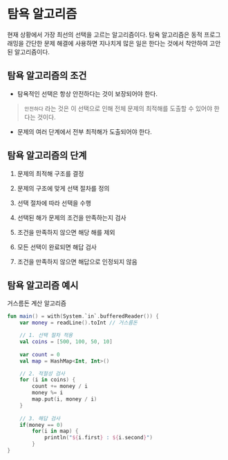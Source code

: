 # 탐욕 알고리즘
현재 상황에서 가장 최선의 선택을 고르는 알고리즘이다. 탐욕 알고리즘은 동적 프로그래밍을 간단한 문제 해결에 사용하면 지나치게 많은 일은 한다는 것에서 착안하여 고안된 알고리즘이다.

## 탐욕 알고리즘의 조건
* 탐욕적인 선택은 항상 안전하다는 것이 보장되어야 한다.
> ```안전하다``` 라는 것은 이 선택으로 인해 전체 문제의 최적해를 도출할 수 있어야 한다는 것이다.

* 문제의 여러 단계에서 전부 최적해가 도출되어야 한다.

## 탐욕 알고리즘의 단계
1. 문제의 최적해 구조를 결정

2. 문제의 구조에 맞게 선택 절차를 정의

3. 선택 절차에 따라 선택을 수행

4. 선택된 해가 문제의 조건을 만족하는지 검사

5. 조건을 만족하지 않으면 해당 해를 제외

6. 모든 선택이 완료되면 해답 검사

7. 조건을 만족하지 않으면 해답으로 인정되지 않음

## 탐욕 알고리즘 예시

거스름돈 계산 알고리즘

```Kotlin
fun main() = with(System.`in`.bufferedReader()) {
    var money = readLine().toInt // 거스름돈

    // 1. 선택 절차 적용
    val coins = [500, 100, 50, 10]
    
    var count = 0
    val map = HashMap<Int, Int>()

    // 2. 적절성 검사
    for (i in coins) {
        count += money / i
        money %= i
        map.put(i, money / i)
    }
    
    // 3. 해답 검사
    if(money == 0)
        for(i in map) {
            println("${i.first} : ${i.second}")
        }
}

```